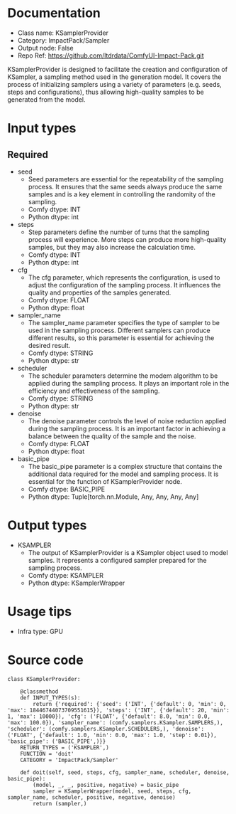 # Documentation
- Class name: KSamplerProvider
- Category: ImpactPack/Sampler
- Output node: False
- Repo Ref: https://github.com/ltdrdata/ComfyUI-Impact-Pack.git

KSamplerProvider is designed to facilitate the creation and configuration of KSampler, a sampling method used in the generation model. It covers the process of initializing samplers using a variety of parameters (e.g. seeds, steps and configurations), thus allowing high-quality samples to be generated from the model.

# Input types
## Required
- seed
    - Seed parameters are essential for the repeatability of the sampling process. It ensures that the same seeds always produce the same samples and is a key element in controlling the randomity of the sampling.
    - Comfy dtype: INT
    - Python dtype: int
- steps
    - Step parameters define the number of turns that the sampling process will experience. More steps can produce more high-quality samples, but they may also increase the calculation time.
    - Comfy dtype: INT
    - Python dtype: int
- cfg
    - The cfg parameter, which represents the configuration, is used to adjust the configuration of the sampling process. It influences the quality and properties of the samples generated.
    - Comfy dtype: FLOAT
    - Python dtype: float
- sampler_name
    - The sampler_name parameter specifies the type of sampler to be used in the sampling process. Different samplers can produce different results, so this parameter is essential for achieving the desired result.
    - Comfy dtype: STRING
    - Python dtype: str
- scheduler
    - The scheduler parameters determine the modem algorithm to be applied during the sampling process. It plays an important role in the efficiency and effectiveness of the sampling.
    - Comfy dtype: STRING
    - Python dtype: str
- denoise
    - The denoise parameter controls the level of noise reduction applied during the sampling process. It is an important factor in achieving a balance between the quality of the sample and the noise.
    - Comfy dtype: FLOAT
    - Python dtype: float
- basic_pipe
    - The basic_pipe parameter is a complex structure that contains the additional data required for the model and sampling process. It is essential for the function of KSamplerProvider node.
    - Comfy dtype: BASIC_PIPE
    - Python dtype: Tuple[torch.nn.Module, Any, Any, Any, Any]

# Output types
- KSAMPLER
    - The output of KSamplerProvider is a KSampler object used to model samples. It represents a configured sampler prepared for the sampling process.
    - Comfy dtype: KSAMPLER
    - Python dtype: KSamplerWrapper

# Usage tips
- Infra type: GPU

# Source code
```
class KSamplerProvider:

    @classmethod
    def INPUT_TYPES(s):
        return {'required': {'seed': ('INT', {'default': 0, 'min': 0, 'max': 18446744073709551615}), 'steps': ('INT', {'default': 20, 'min': 1, 'max': 10000}), 'cfg': ('FLOAT', {'default': 8.0, 'min': 0.0, 'max': 100.0}), 'sampler_name': (comfy.samplers.KSampler.SAMPLERS,), 'scheduler': (comfy.samplers.KSampler.SCHEDULERS,), 'denoise': ('FLOAT', {'default': 1.0, 'min': 0.0, 'max': 1.0, 'step': 0.01}), 'basic_pipe': ('BASIC_PIPE',)}}
    RETURN_TYPES = ('KSAMPLER',)
    FUNCTION = 'doit'
    CATEGORY = 'ImpactPack/Sampler'

    def doit(self, seed, steps, cfg, sampler_name, scheduler, denoise, basic_pipe):
        (model, _, _, positive, negative) = basic_pipe
        sampler = KSamplerWrapper(model, seed, steps, cfg, sampler_name, scheduler, positive, negative, denoise)
        return (sampler,)
```